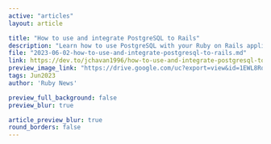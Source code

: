 ```yaml
---
active: "articles"
layout: article

title: "How to use and integrate PostgreSQL to Rails"
description: "Learn how to use PostgreSQL with your Ruby on Rails application, instead of the default SQLite database."
file: "2023-06-02-how-to-use-and-integrate-postgresql-to-rails.md"
link: https://dev.to/jchavan1996/how-to-use-and-integrate-postgresql-to-rails-41k5
preview_image_link: "https://drive.google.com/uc?export=view&id=1EWL8Rq5u0wygYtZJL0ljdI2LyzZnL2Vn"
tags: Jun2023
author: 'Ruby News'

preview_full_background: false
preview_blur: true

article_preview_blur: true
round_borders: false
---
```

